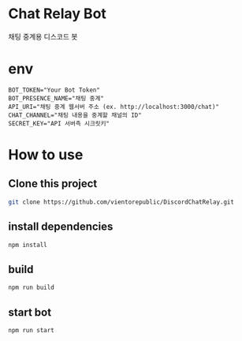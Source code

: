 # Chat Relay Bot

채팅 중계용 디스코드 봇

# env

```env
BOT_TOKEN="Your Bot Token"
BOT_PRESENCE_NAME="채팅 중계"
API_URI="채팅 중계 웹서버 주소 (ex. http://localhost:3000/chat)"
CHAT_CHANNEL="채팅 내용을 중계할 채널의 ID"
SECRET_KEY="API 서버측 시크릿키"
```

# How to use

## Clone this project

```sh
git clone https://github.com/vientorepublic/DiscordChatRelay.git
```

## install dependencies

```sh
npm install
```

## build

```sh
npm run build
```

## start bot

```sh
npm run start
```
